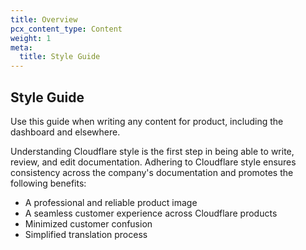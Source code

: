 ```yaml
---
title: Overview
pcx_content_type: Content
weight: 1
meta:
  title: Style Guide
---
```


## Style Guide

Use this guide when writing any content for product, including the dashboard and elsewhere.

Understanding Cloudflare style is the first step in being able to write, review, and edit documentation. Adhering to Cloudflare style ensures consistency across the company's documentation and promotes the following benefits:

+ A professional and reliable product image
+ A seamless customer experience across Cloudflare products
+ Minimized customer confusion
+ Simplified translation process
